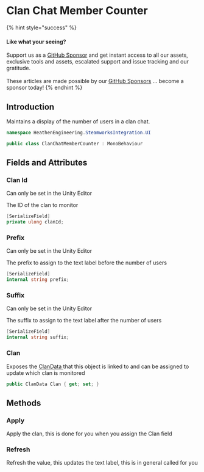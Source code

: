 # Clan Chat Member Counter

{% hint style="success" %}
#### Like what your seeing?

Support us as a [GitHub Sponsor](../../../../become-a-sponsor/) and get instant access to all our assets, exclusive tools and assets, escalated support and issue tracking and our gratitude.\
\
These articles are made possible by our [GitHub Sponsors](../../../../become-a-sponsor/) ... become a sponsor today!
{% endhint %}

## Introduction

Maintains a display of the number of users in a clan chat.

```csharp
namespace HeathenEngineering.SteamworksIntegration.UI
```

```csharp
public class ClanChatMemberCounter : MonoBehaviour
```

## Fields and Attributes

### Clan Id

Can only be set in the Unity Editor

The ID of the clan to monitor

```csharp
[SerializeField]
private ulong clanId;
```

### Prefix

Can only be set in the Unity Editor

The prefix to assign to the text label before the number of users

```csharp
[SerializeField]
internal string prefix;
```

### Suffix

Can only be set in the Unity Editor

The suffix to assign to the text label after the number of users

```csharp
[SerializeField]
internal string suffix;
```

### Clan

Exposes the [ClanData ](../../data-layer/clan-data.md)that this object is linked to and can be assigned to update which clan is monitored

```csharp
public ClanData Clan { get; set; }
```

## Methods

### Apply

Apply the clan, this is done for you when you assign the Clan field

### Refresh

Refresh the value, this updates the text label, this is in general called for you

